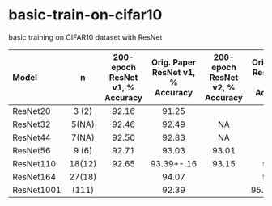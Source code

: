 # basic-train-on-cifar10
basic training on CIFAR10 dataset with ResNet 

|   Model  |  n   | 200-epoch ResNet v1, % Accuracy | Orig. Paper ResNet v1, % Accuracy | 200-epoch ResNet v2, % Accuracy | Orig. Paper ResNet v2, % Accuracy | sec/epoch, GTX1080Ti, v1 (v2)|
|:-------- |:----:|:---------:|:---------: |:---------: |:---------: |:--------: |
 ResNet20  | 3 (2)| 92.16     | 91.25      |            |            | 35 (   )  |
 ResNet32  | 5(NA)| 92.46     | 92.49      | NA         | NA         | 50 ( NA)  |
 ResNet44  | 7(NA)| 92.50     | 92.83      | NA         | NA         | 70 ( NA)  |
 ResNet56  | 9 (6)| 92.71     | 93.03      | 93.01      | NA         | 90 (100)  |
 ResNet110 |18(12)| 92.65     | 93.39+-.16 | 93.15      | 93.63      | 165(180)  |
 ResNet164 |27(18)|           | 94.07      |            | 94.54      |    (   )  |
 ResNet1001| (111)|           | 92.39      |            | 95.08+-.14 |    (   )  |
